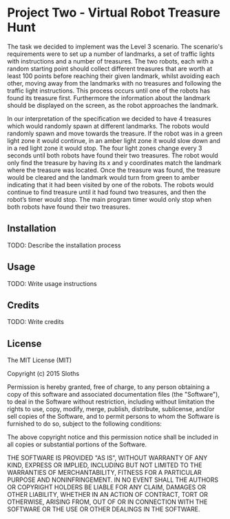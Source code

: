 # Project Two - Virtual Robot Treasure Hunt

The task we decided to implement was the Level 3 scenario. The scenario's requirements were to set up a number of landmarks, a set of traffic lights with instructions and a number of treasures. The two robots, each with a random starting point should collect different treasures that are worth at least 100 points before reaching their given landmark, whilst avoiding each other, moving away from the landmarks with no treasures and following the traffic light instructions. This process occurs until one of the robots has found its treasure first. Furthermore the information about the landmark should be displayed on the screen, as the robot approaches the landmark. 

In our interpretation of the specification we decided to have 4 treasures which would randomly spawn at different landmarks. The robots would randomly spawn and move towards the treasure. If the robot was in a green light zone it would continue, in an amber light zone it would slow down and in a red light zone it would stop. The four light zones change every 3 seconds until both robots have found their two treasures. The robot would only find the treasure by having its x and y coordinates match the landmark where the treasure was located. Once the treasure was found, the treasure would be cleared and the landmark would turn from green to amber indicating that it had been visited by one of the robots. The robots would continue to find treasure until it had found two treasures, and then the robot’s timer would stop. The main program timer would only stop when both robots have found their two treasures.

## Installation
 
TODO: Describe the installation process
 
## Usage
 
TODO: Write usage instructions
 
## Credits
 
TODO: Write credits
 
## License
 
The MIT License (MIT)

Copyright (c) 2015 Sloths

Permission is hereby granted, free of charge, to any person obtaining a copy
of this software and associated documentation files (the "Software"), to deal
in the Software without restriction, including without limitation the rights
to use, copy, modify, merge, publish, distribute, sublicense, and/or sell
copies of the Software, and to permit persons to whom the Software is
furnished to do so, subject to the following conditions:

The above copyright notice and this permission notice shall be included in all
copies or substantial portions of the Software.

THE SOFTWARE IS PROVIDED "AS IS", WITHOUT WARRANTY OF ANY KIND, EXPRESS OR
IMPLIED, INCLUDING BUT NOT LIMITED TO THE WARRANTIES OF MERCHANTABILITY,
FITNESS FOR A PARTICULAR PURPOSE AND NONINFRINGEMENT. IN NO EVENT SHALL THE
AUTHORS OR COPYRIGHT HOLDERS BE LIABLE FOR ANY CLAIM, DAMAGES OR OTHER
LIABILITY, WHETHER IN AN ACTION OF CONTRACT, TORT OR OTHERWISE, ARISING FROM,
OUT OF OR IN CONNECTION WITH THE SOFTWARE OR THE USE OR OTHER DEALINGS IN THE
SOFTWARE.
